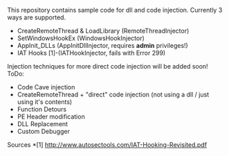 This repository contains sample code for dll and code injection. Currently 3 ways are supported.
* CreateRemoteThread & LoadLibrary (RemoteThreadInjector)
* SetWindowsHookEx (WindowsHookInjector)
* AppInit_DLLs (AppInitDllInjector, requires **admin** privileges!)
* IAT Hooks [1]-(IATHookInjector, fails with Error 299)

Injection techniques for more direct code injection will be added soon!
ToDo:
* Code Cave injection
* CreateRemoteThread + "direct" code injection (not using a dll / just using it's contents)
* Function Detours
* PE Header modification
* DLL Replacement
* Custom Debugger


Sources
*[1] http://www.autosectools.com/IAT-Hooking-Revisited.pdf
